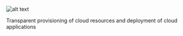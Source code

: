 ![alt text](https://raw.github.com/SINTEF-9012/cloudml/master/docs/images/CloudML_logo.png "CloudML")

Transparent provisioning of cloud resources and deployment of cloud applications
